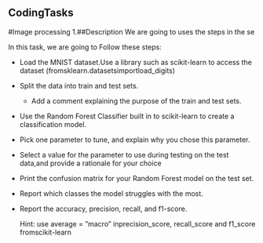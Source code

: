 ## CodingTasks

#Image processing 
1.##Description 
We are going to uses the steps in the se


In this task, we are going to Follow these steps:
- Load the MNIST dataset.Use a library such as scikit-learn to access the dataset (fromsklearn.datasetsimportload_digits)
- Split the data into train and test sets.
   - Add a comment explaining the purpose of the train and test sets.
- Use the Random Forest Classifier built in to scikit-learn to create a classification model. 
- Pick one parameter to tune, and explain why you chose this parameter.
- Select a value for the parameter to use during testing on the test data,and provide a rationale for your choice
- Print the confusion matrix for your Random Forest model on the test set.
- Report which classes the model struggles with the most.
- Report the accuracy, precision, recall, and f1-score. 

    Hint: use average = ”macro” inprecision_score, recall_score and f1_score fromscikit-learn

